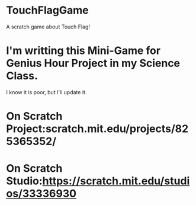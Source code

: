 # TouchFlagGame
A scratch game about Touch Flag!
# I'm writting this Mini-Game for Genius Hour Project in my Science Class.
I know it is poor, but I'll update it.
# On Scratch Project:scratch.mit.edu/projects/825365352/
# On Scratch Studio:https://scratch.mit.edu/studios/33336930
